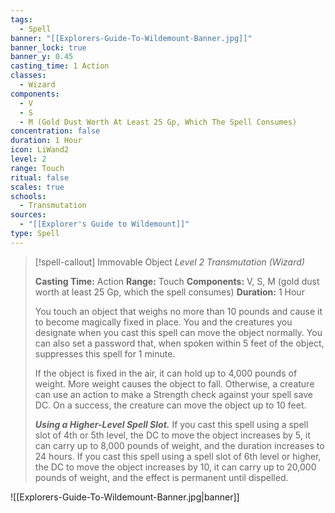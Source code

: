 ```yaml
---
tags:
  - Spell
banner: "[[Explorers-Guide-To-Wildemount-Banner.jpg]]"
banner_lock: true
banner_y: 0.45
casting_time: 1 Action
classes:
  - Wizard
components:
  - V
  - S
  - M (Gold Dust Worth At Least 25 Gp, Which The Spell Consumes)
concentration: false
duration: 1 Hour
icon: LiWand2
level: 2
range: Touch
ritual: false
scales: true
schools:
  - Transmutation
sources:
  - "[[Explorer's Guide to Wildemount]]"
type: Spell
---
```

>[!spell-callout] Immovable Object
>_Level 2 Transmutation (Wizard)_
>
>**Casting Time:** Action
>**Range:** Touch
>**Components:** V, S, M (gold dust worth at least 25 Gp, which the spell consumes)
>**Duration:** 1 Hour
>
>You touch an object that weighs no more than 10 pounds and cause it to become magically fixed in place. You and the creatures you designate when you cast this spell can move the object normally. You can also set a password that, when spoken within 5 feet of the object, suppresses this spell for 1 minute.
>
>If the object is fixed in the air, it can hold up to 4,000 pounds of weight. More weight causes the object to fall. Otherwise, a creature can use an action to make a Strength check against your spell save DC. On a success, the creature can move the object up to 10 feet.
>
>**_Using a Higher-Level Spell Slot._** If you cast this spell using a spell slot of 4th or 5th level, the DC to move the object increases by 5, it can carry up to 8,000 pounds of weight, and the duration increases to 24 hours. If you cast this spell using a spell slot of 6th level or higher, the DC to move the object increases by 10, it can carry up to 20,000 pounds of weight, and the effect is permanent until dispelled.

![[Explorers-Guide-To-Wildemount-Banner.jpg|banner]]